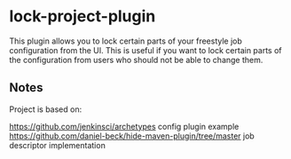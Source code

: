 # lock-project-plugin

This plugin allows you to lock certain parts of your freestyle job configuration from the UI.
This is useful if you want to lock certain parts of the configuration from users who should not be able to change them.

## Notes

Project is based on:

https://github.com/jenkinsci/archetypes config plugin example 
https://github.com/daniel-beck/hide-maven-plugin/tree/master job descriptor implementation
